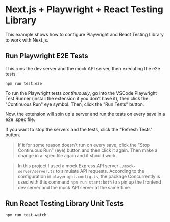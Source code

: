 # Next.js + Playwright + React Testing Library

This example shows how to configure Playwright and React Testing Library to work with Next.js.

## Run Playwright E2E Tests

This runs the dev server and the mock API server, then executing the e2e tests.

```bash
npm run test:e2e
```

To run the Playwright tests _continuously_, go into the VSCode Playwright Test Runner (install the extension if you don't have it), then click the "Continuous Run" eye symbol. Then, click the "Run Tests" button.

Now, the extension will spin up a server and run the tests on every save in a e2e .spec file.

If you want to stop the servers and the tests, click the "Refresh Tests" button.

> If it for some reason doesn't run on every save, click the "Stop Continuous Run" (eye) button and then click it again. Then make a change in a .spec file again and it should work.

> In this project I used a mock Express API server `./mock-server/server.ts` to simulate API requests. According to the configuration in `playwright.config.ts`, the package Concurrently is used with this command `npm run start:both` to spin up the frontend dev server and the mock API server at the same time.

## Run React Testing Library Unit Tests

```bash
npm run test-watch
```
